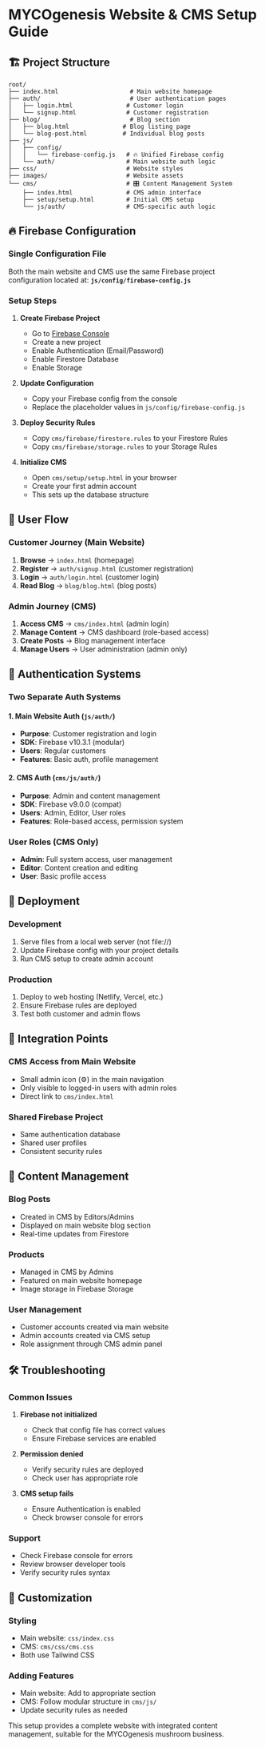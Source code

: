 # MYCOgenesis Website & CMS Setup Guide

## 🏗️ Project Structure

```
root/
├── index.html                    # Main website homepage
├── auth/                         # User authentication pages
│   ├── login.html               # Customer login
│   └── signup.html              # Customer registration
├── blog/                         # Blog section
│   ├── blog.html               # Blog listing page
│   └── blog-post.html          # Individual blog posts
├── js/
│   ├── config/
│   │   └── firebase-config.js   # 🔥 Unified Firebase config
│   └── auth/                    # Main website auth logic
├── css/                         # Website styles
├── images/                      # Website assets
└── cms/                         # 🎛️ Content Management System
    ├── index.html               # CMS admin interface
    ├── setup/setup.html         # Initial CMS setup
    └── js/auth/                 # CMS-specific auth logic
```

## 🔥 Firebase Configuration

### Single Configuration File

Both the main website and CMS use the same Firebase project configuration located at:
**`js/config/firebase-config.js`**

### Setup Steps

1. **Create Firebase Project**
   - Go to [Firebase Console](https://console.firebase.google.com/)
   - Create a new project
   - Enable Authentication (Email/Password)
   - Enable Firestore Database
   - Enable Storage

2. **Update Configuration**
   - Copy your Firebase config from the console
   - Replace the placeholder values in `js/config/firebase-config.js`

3. **Deploy Security Rules**
   - Copy `cms/firebase/firestore.rules` to your Firestore Rules
   - Copy `cms/firebase/storage.rules` to your Storage Rules

4. **Initialize CMS**
   - Open `cms/setup/setup.html` in your browser
   - Create your first admin account
   - This sets up the database structure

## 🎯 User Flow

### Customer Journey (Main Website)

1. **Browse** → `index.html` (homepage)
2. **Register** → `auth/signup.html` (customer registration)
3. **Login** → `auth/login.html` (customer login)
4. **Read Blog** → `blog/blog.html` (blog posts)

### Admin Journey (CMS)

1. **Access CMS** → `cms/index.html` (admin login)
2. **Manage Content** → CMS dashboard (role-based access)
3. **Create Posts** → Blog management interface
4. **Manage Users** → User administration (admin only)

## 🔐 Authentication Systems

### Two Separate Auth Systems

#### 1. Main Website Auth (`js/auth/`)

- **Purpose**: Customer registration and login
- **SDK**: Firebase v10.3.1 (modular)
- **Users**: Regular customers
- **Features**: Basic auth, profile management

#### 2. CMS Auth (`cms/js/auth/`)

- **Purpose**: Admin and content management
- **SDK**: Firebase v9.0.0 (compat)
- **Users**: Admin, Editor, User roles
- **Features**: Role-based access, permission system

### User Roles (CMS Only)

- **Admin**: Full system access, user management
- **Editor**: Content creation and editing
- **User**: Basic profile access

## 🚀 Deployment

### Development

1. Serve files from a local web server (not file://)
2. Update Firebase config with your project details
3. Run CMS setup to create admin account

### Production

1. Deploy to web hosting (Netlify, Vercel, etc.)
2. Ensure Firebase rules are deployed
3. Test both customer and admin flows

## 🔧 Integration Points

### CMS Access from Main Website

- Small admin icon (⚙️) in the main navigation
- Only visible to logged-in users with admin roles
- Direct link to `cms/index.html`

### Shared Firebase Project

- Same authentication database
- Shared user profiles
- Consistent security rules

## 📝 Content Management

### Blog Posts

- Created in CMS by Editors/Admins
- Displayed on main website blog section
- Real-time updates from Firestore

### Products

- Managed in CMS by Admins
- Featured on main website homepage
- Image storage in Firebase Storage

### User Management

- Customer accounts created via main website
- Admin accounts created via CMS setup
- Role assignment through CMS admin panel

## 🛠️ Troubleshooting

### Common Issues

1. **Firebase not initialized**
   - Check that config file has correct values
   - Ensure Firebase services are enabled

2. **Permission denied**
   - Verify security rules are deployed
   - Check user has appropriate role

3. **CMS setup fails**
   - Ensure Authentication is enabled
   - Check browser console for errors

### Support

- Check Firebase console for errors
- Review browser developer tools
- Verify security rules syntax

## 🎨 Customization

### Styling

- Main website: `css/index.css`
- CMS: `cms/css/cms.css`
- Both use Tailwind CSS

### Adding Features

- Main website: Add to appropriate section
- CMS: Follow modular structure in `cms/js/`
- Update security rules as needed

This setup provides a complete website with integrated content management, suitable for the MYCOgenesis mushroom business.
